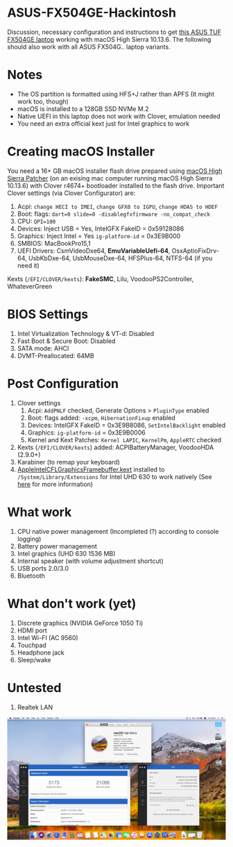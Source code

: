# ASUS-FX504GE-Hackintosh
Discussion, necessary configuration and instructions to get [this ASUS TUF FX504GE laptop](https://www.ultrabookreview.com/19725-asus-tuf-fx504ge-review/) working with macOS High Sierra 10.13.6. The following should also work with all ASUS FX504G.. laptop variants.

# Notes
* The OS partition is formatted using HFS+J rather than APFS (It might work too, though)
* macOS is installed to a 128GB SSD NVMe M.2
* Native UEFI in this laptop does not work with Clover, emulation needed
* You need an extra official kext just for Intel graphics to work

# Creating macOS Installer
You need a 16+ GB macOS installer flash drive prepared using [macOS High Sierra Patcher](http://dosdude1.com/highsierra/) (on an exising mac computer running macOS High Sierra 10.13.6) with Clover r4674+ bootloader installed to the flash drive. Important Clover settings (via Clover Configurator) are:
1. Acpi: `change HECI to IMEI`, `change GFX0 to IGPU`, `change HDAS to HDEF`
1. Boot: flags: `dart=0 slide=0 -disablegfxfirmware -no_compat_check`
1. CPU: `QPI=100`
1. Devices: Inject USB = Yes, IntelGFX FakeID = 0x59128086
1. Graphics: Inject Intel = Yes `ig-platform-id` = 0x3E9B000
1. SMBIOS: MacBookPro15,1
1. UEFI Drivers: CsmVideoDxe64, **EmuVariableUefi-64**, OsxAptioFixDrv-64, UsbKbDxe-64, UsbMouseDxe-64, HFSPlus-64, NTFS-64 (if you need it)
 
Kexts (`/EFI/CLOVER/kexts`): **FakeSMC**, Lilu, VoodooPS2Controller, WhateverGreen

# BIOS Settings
1. Intel Virtualization Technology & VT-d: Disabled
2. Fast Boot & Secure Boot: Disabled
3. SATA mode: AHCI
4. DVMT-Preallocated: 64MB

# Post Configuration
1. Clover settings
    1. Acpi: `AddPNLF` checked, Generate Options > `PluginType` enabled
    1. Boot: flags added: `-xcpm`, `HibernationFixup` enabled
    1. Devices: IntelGFX FakeID = 0x3E9B8086, `SetIntelBacklight` enabled
    1. Graphics: `ig-platform-id` = 0x3E9B0006
    1. Kernel and Kext Patches: `Kernel LAPIC`, `KernelPm`, `AppleRTC` checked
1. Kexts (`/EFI/CLOVER/kexts`) added: ACPIBatteryManager, VoodooHDA (2.9.0+)
1. Karabiner (to remap your keyboard)
1. [AppleIntelCFLGraphicsFramebuffer.kext](https://www.tonymacx86.com/attachments/appleintelcflgraphicsframebuffer-kext-zip.341983/) installed to `/System/Library/Extensions` for Intel UHD 630 to work natively (See [here](https://www.tonymacx86.com/threads/guide-native-intel-uhd630-graphics-support-in-macos-10-13-6.256426/) for more information)

# What work
1. CPU native power management (Incompleted (?) according to console logging)
1. Battery power management
1. Intel graphics (UHD 630 1536 MB)
1. Internal speaker (with volume adjustment shortcut)
1. USB ports 2.0/3.0
1. Bluetooth

# What don't work (yet)
1. Discrete graphics (NVIDIA GeForce 1050 Ti)
1. HDMI port
1. Intel Wi-FI (AC 9560)
1. Touchpad
1. Headphone jack
1. Sleep/wake

# Untested
1. Realtek LAN

![Screenshot](FX504GE-SS.png?raw=true)

